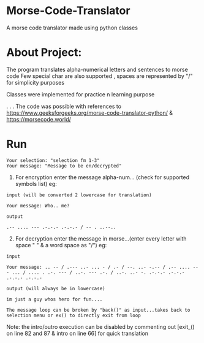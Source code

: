 # Morse-Code-Translator
 A morse code translator made using python classes

# About Project:

The program translates alpha-numerical letters and sentences to morse code
Few special char are also supported , spaces are represented by "/" for simplicity purposes

Classes were implemented for practice n learning purpose

.
.
.
The code was possible with references to https://www.geeksforgeeks.org/morse-code-translator-python/ & https://morsecode.world/

# Run

```
Your selection: "selection fm 1-3"
Your message: "Message to be en/decrypted"
```
1) For encryption enter the message alpha-num... (check for supported symbols list)
eg:

```input (will be converted 2 lowercase for translation)```
```
Your message: Who.. me?
```
```output```
```
.-- .... --- .-.-.- .-.-.- / -- . ..--..
```

2) For decryption enter the message in morse...(enter every letter with space " " & a word space as "/")
eg:

```input```
```
Your message: .. -- / .--- ..- ... - / .- / --. ..- -.-- / .-- .... --- ... / .... . .-. --- / ..-. --- .-. / ..-. ..- -. .-.-.- .-.-.- .-.-.- .-.-.- 
```
```output (will always be in lowercase)```
```
im just a guy whos hero for fun....
```

```The message loop can be broken by "back()" as input...takes back to selection menu or ex() to directly exit from loop```

Note: the intro/outro execution can be disabled by commenting out [exit_() on line 82 and 87 & intro on line 66] for quick translation

